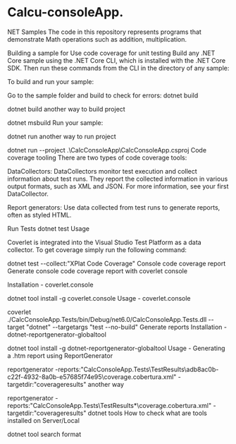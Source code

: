 # Calcu-consoleApp.
NET Samples
The code in this repository represents programs that demonstrate Math operations such as addition, multiplication.

Building a sample for Use code coverage for unit testing
Build any .NET Core sample using the .NET Core CLI, which is installed with the .NET Core SDK. Then run these commands from the CLI in the directory of any sample:

To build and run your sample:

Go to the sample folder and build to check for errors:
dotnet build

dotnet build
another way to build project

dotnet msbuild
Run your sample:

dotnet run
another way to run project

dotnet run --project .\CalcConsoleApp\CalcConsoleApp.csproj
Code coverage tooling
There are two types of code coverage tools:

DataCollectors: DataCollectors monitor test execution and collect information about test runs. They report the collected information in various output formats, such as XML and JSON. For more information, see your first DataCollector.

Report generators: Use data collected from test runs to generate reports, often as styled HTML.

Run Tests
dotnet test
Usage

Coverlet is integrated into the Visual Studio Test Platform as a data collector. To get coverage simply run the following command:

dotnet test --collect:"XPlat Code Coverage"
Console code coverage report
Generate console code coverage report with coverlet console

Installation - coverlet.console

dotnet tool install -g coverlet.console
Usage - coverlet.console

coverlet ./CalcConsoleApp.Tests/bin/Debug/net6.0/CalcConsoleApp.Tests.dll --target "dotnet" --targetargs "test --no-build"
Generate reports
Installation - dotnet-reportgenerator-globaltool

dotnet tool install -g dotnet-reportgenerator-globaltool
Usage - Generating a .htm report using ReportGenerator

reportgenerator -reports:"CalcConsoleApp.Tests\TestResults\adb8ac0b-c22f-4932-8a0b-e57685f74e95\coverage.cobertura.xml" -targetdir:"coverageresults"
another way

reportgenerator -reports:"CalcConsoleApp.Tests\TestResults\*\coverage.cobertura.xml" -targetdir:"coverageresults"
dotnet tools
How to check what are tools installed on Server/Local

dotnet tool search format
